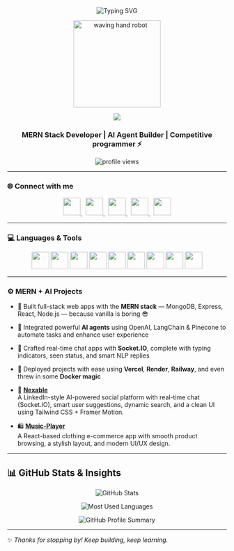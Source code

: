 
<p align="center">
  <img src="https://readme-typing-svg.demolab.com/?lines=Hey+there%2C+I'm+Rushikesh!;Welcome+to+my+GitHub+space!&font=Fira+Code&center=true&width=500&height=50&color=1DB954&pause=1000&size=24" alt="Typing SVG" />
</p>

<p align="center">
  <img src="https://media.giphy.com/media/U3qYN8S0j3bpK/giphy.gif" width="200" alt="waving hand robot" />
</p>

<p align="center">
  <img src="https://profile-counter.glitch.me/rushikesh-count/count.svg" />
</p>


<h3 align="center">MERN Stack Developer | AI Agent Builder | Competitive programmer ⚡</h3>

<p align="center">
  <img src="https://komarev.com/ghpvc/?username=rushikesh123&label=Profile%20views&color=0e75b6&style=flat" alt="profile views" />
</p>

---
### 🌐 Connect with me
<p align="center">
  <a href="https://www.linkedin.com/in/rushikesh-chintkuntwar-a74498290/" target="_blank">
    <img src="https://cdn.jsdelivr.net/gh/devicons/devicon/icons/linkedin/linkedin-original.svg" width="40" height="40" />
  </a>&nbsp;
  <a href="https://www.instagram.com/rushikesh_1_5/" target="_blank">
    <img src="https://upload.wikimedia.org/wikipedia/commons/e/e7/Instagram_logo_2016.svg" width="40" height="40" />
  </a>&nbsp;
  <a href="mailto:rushikeshchintkuntwar123456@gmail.com" target="_blank">
    <img src="https://upload.wikimedia.org/wikipedia/commons/4/4e/Gmail_Icon.png" width="40" height="40" />
  </a>&nbsp;
  <a href="https://www.codechef.com/users/rushikesh94" target="_blank">
    <img src="https://s3.amazonaws.com/codechef_shared/sites/all/themes/abessive/logo.svg" width="40" height="40" />
  </a>&nbsp;
  <a href="https://leetcode.com/u/rushikeshchintkuntwar123456/" target="_blank">
    <img src="https://upload.wikimedia.org/wikipedia/commons/1/19/LeetCode_logo_black.png" width="40" height="40" />
  </a>
</p>


---

### 💻 Languages & Tools  
<p align="center">
  <img src="https://cdn.jsdelivr.net/gh/devicons/devicon/icons/javascript/javascript-original.svg" width="40"/>
  <img src="https://cdn.jsdelivr.net/gh/devicons/devicon/icons/react/react-original.svg" width="40"/>
  <img src="https://cdn.jsdelivr.net/gh/devicons/devicon/icons/nodejs/nodejs-original.svg" width="40"/>
  <img src="https://cdn.jsdelivr.net/gh/devicons/devicon/icons/express/express-original.svg" width="40"/>
  <img src="https://cdn.jsdelivr.net/gh/devicons/devicon/icons/mongodb/mongodb-original.svg" width="40"/>
  <img src="https://cdn.jsdelivr.net/gh/devicons/devicon/icons/nextjs/nextjs-original.svg" width="40"/>
  <img src="https://cdn.jsdelivr.net/gh/devicons/devicon/icons/cplusplus/cplusplus-original.svg" width="40"/>
  <img src="https://cdn.jsdelivr.net/gh/devicons/devicon/icons/git/git-original.svg" width="40"/>
  <img src="https://cdn.jsdelivr.net/gh/devicons/devicon/icons/bootstrap/bootstrap-original.svg" width="40"/>
</p>

---

### ⚙️ MERN + AI Projects

- 🔧 Built full-stack web apps with the **MERN stack** — MongoDB, Express, React, Node.js — because vanilla is boring 😎
- 🤖 Integrated powerful **AI agents** using OpenAI, LangChain & Pinecone to automate tasks and enhance user experience
- 💬 Crafted real-time chat apps with **Socket.IO**, complete with typing indicators, seen status, and smart NLP replies
- 🚀 Deployed projects with ease using **Vercel**, **Render**, **Railway**, and even threw in some **Docker magic**


- 🔗 [**Nexable**](https://github.com/RUSHIKESH1209/Nexable)  
  A LinkedIn-style AI-powered social platform with real-time chat (Socket.IO), smart user suggestions, dynamic search, and a clean UI using Tailwind CSS + Framer Motion.

- 🛍️ [**Music-Player**](https://github.com/RUSHIKESH1209/music-player)  
  A React-based clothing e-commerce app with smooth product browsing, a stylish layout, and modern UI/UX design.

---

## 📊 GitHub Stats & Insights

<p align="center">
  <img src="https://github-readme-stats.vercel.app/api?username=RUSHIKESH1209&show_icons=true&theme=radical" alt="GitHub Stats" />
</p>

<p align="center">
  <img src="https://github-readme-stats.vercel.app/api/top-langs/?username=RUSHIKESH1209&layout=compact&theme=radical&langs_count=10" alt="Most Used Languages" />
</p>


<p align="center">
  <img src="https://github-profile-summary-cards.vercel.app/api/cards/profile-details?username=RUSHIKESH1209&theme=tokyonight" alt="GitHub Profile Summary" />
</p>

---
✨ _Thanks for stopping by! Keep building, keep learning._ 

